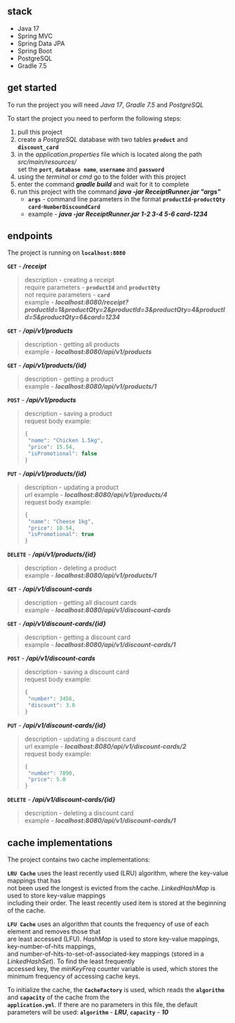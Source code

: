 ## stack

- Java 17
- Spring MVC
- Spring Data JPA
- Spring Boot
- PostgreSQL
- Gradle 7.5

## get started

To run the project you will need *Java 17*, *Gradle 7.5* and *PostgreSQL*

To start the project you need to perform the following steps:
1. pull this project
2. сreate a *PostgreSQL* database with two tables **```product```** and **```discount_card```**
3. in the *application.properties* file which is located along the path *src/main/resources/*<br>
   set the **```port```**, **```database name```**, **```username```** and **```password```**
4. using the *terminal* or *cmd* go to the folder with this project
5. enter the command ***gradle build*** and wait for it to complete
6. run this project with the command ***java -jar ReceiptRunner.jar "args"***
    - **```args```** - command line parameters in the format **```productId```**-**```productQty```** **```card```**-**```NumberDiscoundCard```**
    - example - ***java -jar ReceiptRunner.jar 1-2 3-4 5-6 card-1234***

## endpoints

The project is running on **```localhost:8080```**

**```GET```** - ***/receipt***
>description - creating a receipt<br>
>require parameters - **```productId```** and **```productQty```**<br>
>not require parameters - **```card```**<br>
>example - ***localhost:8080/receipt?productId=1&productQty=2&productId=3&productQty=4&productId=5&productQty=6&card=1234***

**```GET```** - ***/api/v1/products***
>description - getting all products<br>
>example - ***localhost:8080/api/v1/products***

**```GET```** - ***/api/v1/products/{id}***
>description - getting a product<br>
>example - ***localhost:8080/api/v1/products/1***

**```POST```** - ***/api/v1/products***
>description - saving a product<br>
>request body example:<br>
>```javascript
>{
>  "name": "Chicken 1.5kg",
>  "price": 15.54,
>  "isPromotional": false
>}

**```PUT```** - ***/api/v1/products/{id}***
>description - updating a product<br>
>url example - ***localhost:8080/api/v1/products/4<br>***
>request body example:<br>
>```javascript
>{
>  "name": "Cheese 1kg",
>  "price": 10.54,
>  "isPromotional": true
>}

**```DELETE```** - ***/api/v1/products/{id}***
>description - deleting a product<br>
>example - ***localhost:8080/api/v1/products/1***

**```GET```** - ***/api/v1/discount-cards***
>description - getting all discount cards<br>
>example - ***localhost:8080/api/v1/discount-cards***

**```GET```** - ***/api/v1/discount-cards/{id}***
>description - getting a discount card<br>
>example - ***localhost:8080/api/v1/discount-cards/1***

**```POST```** - ***/api/v1/discount-cards***
>description - saving a discount card<br>
>request body example:<br>
>```javascript
>{
>  "number": 3456,
>  "discount": 3.0
>}

**```PUT```** - ***/api/v1/discount-cards/{id}***
>description - updating a discount card<br>
>url example - ***localhost:8080/api/v1/discount-cards/2<br>***
>request body example:<br>
>```javascript
>{
>  "number": 7890,
>  "price": 5.0
>}

**```DELETE```** - ***/api/v1/discount-cards/{id}***
>description - deleting a discount card<br>
>example - ***localhost:8080/api/v1/discount-cards/1***

## cache implementations

The project contains two cache implementations:<br>

**```LRU Cache```** uses the least recently used (LRU) algorithm, where the key-value mappings that has<br>
not been used the longest is evicted from the cache. *LinkedHashMap* is used to store key-value mappings<br>
including their order. The least recently used item is stored at the beginning of the cache.

**```LFU Cache```** uses an algorithm that
counts the frequency of use of each element and removes those that<br>
are least accessed (LFU). *HashMap* is used to store key-value mappings, key-number-of-hits mappings,<br>
and number-of-hits-to-set-of-associated-key mappings (stored in a *LinkedHashSet*). To find the least frequently<br>
accessed key, the *minKeyFreq* counter variable is used, which stores the minimum frequency of accessing cache keys.

To initialize the cache, the **```CacheFactory```** is used, which reads the **```algorithm```** and **```capacity```** of the cache from the<br>
**```application.yml```**. If there are no parameters in this file, the default parameters will be used: **```algorithm```** - ***LRU***, **```capacity```** - ***10***